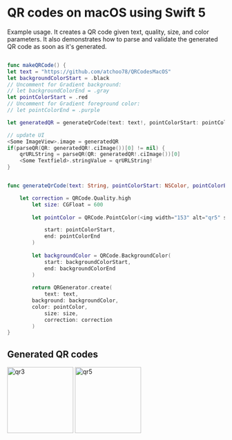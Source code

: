 # QR codes on macOS using Swift 5


Example usage. It creates a QR code given text, quality, size, and color parameters. It also demonstrates how to parse and validate the generated QR code as soon as it's generated.

```swift

func makeQRCode() {
let text = "https://github.com/atchoo78/QRCodesMacOS"
let backgroundColorStart = .black
// Uncomment for Gradient background:
// let backgroundColorEnd = .gray
let pointColorStart = .red
// Uncomment for Gradient foreground color:
// let pointColorEnd = .purple

let generatedQR = generateQrCode(text: text!, pointColorStart: pointColorStart, pointColorEnd: nil, backgroundColorStart: backgroundColorStart, backgroundColorEnd: nil)

// update UI
<Some ImageView>.image = generatedQR
if(parseQR(QR: generatedQR!.ciImage())[0] != nil) {
	qrURLString = parseQR(QR: generatedQR!.ciImage())[0]
	<Some Textfield>.stringValue = qrURLString!
}


func generateQrCode(text: String, pointColorStart: NSColor, pointColorEnd: NSColor?, backgroundColorStart: NSColor, backgroundColorEnd: NSColor?) -> NSImage? {

   	let correction = QRCode.Quality.high
    	let size: CGFloat = 600
    
    	let pointColor = QRCode.PointColor(<img width="153" alt="qr5" src="https://user-images.githubusercontent.com/20549049/220308914-bed96b3f-b221-44b6-8a9d-67ae8bd34c32.png">

        	start: pointColorStart,
        	end: pointColorEnd
    	)
    
		let backgroundColor = QRCode.BackgroundColor(
        	start: backgroundColorStart,
        	end: backgroundColorEnd
    	)
    
    	return QRGenerator.create(
        	text: text,
		background: backgroundColor,
		color: pointColor,
        	size: size,
        	correction: correction
    	)
}
```

## Generated QR codes
<img width="153" alt="qr3" src="https://user-images.githubusercontent.com/20549049/220308679-7aea4c70-322e-44d1-a624-9cd7d499997f.png"> <img width="153" alt="qr5" src="https://user-images.githubusercontent.com/20549049/220308955-bb90dba9-9124-4d5c-9258-afae9191eeef.png">
